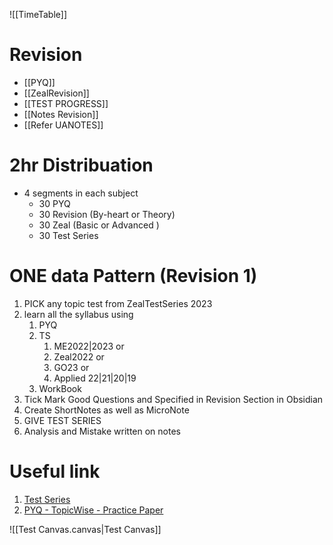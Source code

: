 ![[TimeTable]]
# Revision
- [[PYQ]]
- [[ZealRevision]]
- [[TEST PROGRESS]]
- [[Notes Revision]]
- [[Refer UANOTES]]
# 2hr Distribuation
- 4 segments in each subject
	- 30 PYQ
	- 30 Revision (By-heart or Theory)
	- 30 Zeal (Basic or Advanced )
	- 30 Test Series

# ONE data Pattern (Revision 1)
1. PICK any topic test from ZealTestSeries 2023
2. learn all the syllabus using
	1. PYQ
	2. TS
		 1. ME2022|2023 or 
		 2. Zeal2022 or 
		 3. GO23 or 
		 4. Applied 22|21|20|19
	3.  WorkBook
3. Tick Mark Good Questions and Specified in Revision Section in Obsidian
4. Create ShortNotes as well as MicroNote
5. GIVE TEST SERIES 
6. Analysis and Mistake written on notes

# Useful link
1. [Test Series](https://uxkhzfstdjcborfuyyknhkhbyfnskrywvveioufkbjkupomnptjwvhbavkysuhi.vercel.app/)
2. [PYQ - TopicWise - Practice Paper](https://practicepaper.in/gate-cse/topic-wise-practice-of-gate-cse-previous-year-papers)


![[Test Canvas.canvas|Test Canvas]]

